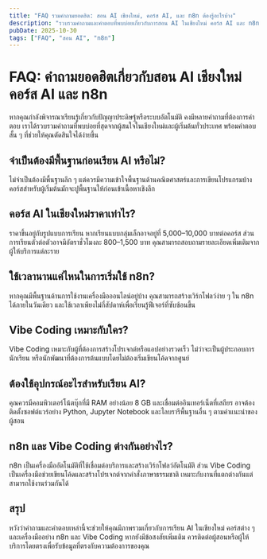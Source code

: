 ```yaml
---
title: "FAQ รวมคำถามยอดฮิต: สอน AI เชียงใหม่, คอร์ส AI, และ n8n ต้องรู้อะไรบ้าง"
description: "รวบรวมคำถามและคำตอบที่พบบ่อยเกี่ยวกับการสอน AI ในเชียงใหม่ คอร์ส AI และ n8n"
pubDate: 2025-10-30
tags: ["FAQ", "สอน AI", "n8n"]
---
```


# FAQ: คำถามยอดฮิตเกี่ยวกับสอน AI เชียงใหม่ คอร์ส AI และ n8n

หากคุณกำลังพิจารณาเรียนรู้เกี่ยวกับปัญญาประดิษฐ์หรือระบบอัตโนมัติ คงมีหลายคำถามที่ต้องการคำตอบ เราได้รวบรวมคำถามที่พบบ่อยที่สุดจากผู้สนใจในเชียงใหม่และผู้เริ่มต้นทั่วประเทศ พร้อมคำตอบสั้น ๆ ที่ช่วยให้คุณตัดสินใจได้ง่ายขึ้น

## จำเป็นต้องมีพื้นฐานก่อนเรียน AI หรือไม่?

ไม่จำเป็นต้องมีพื้นฐานลึก ๆ แต่ควรมีความเข้าใจพื้นฐานด้านคณิตศาสตร์และการเขียนโปรแกรมบ้าง คอร์สสำหรับผู้เริ่มต้นมักจะปูพื้นฐานให้ก่อนเข้าเนื้อหาเชิงลึก

## คอร์ส AI ในเชียงใหม่ราคาเท่าไร?

ราคาขึ้นอยู่กับรูปแบบการเรียน หากเรียนแบบกลุ่มเล็กอาจอยู่ที่ 5,000–10,000 บาทต่อคอร์ส ส่วนการเรียนตัวต่อตัวอาจมีอัตราชั่วโมงละ 800–1,500 บาท คุณสามารถสอบถามรายละเอียดเพิ่มเติมจากผู้ให้บริการแต่ละราย

## ใช้เวลานานแค่ไหนในการเริ่มใช้ n8n?

หากคุณมีพื้นฐานด้านการใช้งานเครื่องมือออนไลน์อยู่บ้าง คุณสามารถสร้างเวิร์กโฟลว์ง่าย ๆ ใน n8n ได้ภายในวันเดียว และใช้เวลาเพียงไม่กี่สัปดาห์เพื่อเรียนรู้ฟีเจอร์ที่ซับซ้อนขึ้น

## Vibe Coding เหมาะกับใคร?

Vibe Coding เหมาะกับผู้ที่ต้องการสร้างโปรเจกต์หรือแอปอย่างรวดเร็ว ไม่ว่าจะเป็นผู้ประกอบการ นักเรียน หรือนักพัฒนาที่ต้องการต้นแบบโดยไม่ต้องเริ่มเขียนโค้ดจากศูนย์

## ต้องใช้อุปกรณ์อะไรสำหรับเรียน AI?

คุณควรมีคอมพิวเตอร์โน้ตบุ๊กที่มี RAM อย่างน้อย 8 GB และเชื่อมต่ออินเทอร์เน็ตที่เสถียร อาจต้องติดตั้งซอฟต์แวร์อย่าง Python, Jupyter Notebook และไลบรารีพื้นฐานอื่น ๆ ตามคำแนะนำของผู้สอน

## n8n และ Vibe Coding ต่างกันอย่างไร?

n8n เป็นเครื่องมืออัตโนมัติที่ใช้เชื่อมต่อบริการและสร้างเวิร์กโฟลว์อัตโนมัติ ส่วน Vibe Coding เป็นเครื่องมือช่วยเขียนโค้ดและสร้างโปรเจกต์จากคำสั่งภาษาธรรมชาติ เหมาะกับงานที่แตกต่างกันแต่สามารถใช้งานร่วมกันได้

## สรุป

หวังว่าคำถามและคำตอบเหล่านี้จะช่วยให้คุณมีภาพรวมเกี่ยวกับการเรียน AI ในเชียงใหม่ คอร์สต่าง ๆ และเครื่องมืออย่าง n8n และ Vibe Coding หากยังมีข้อสงสัยเพิ่มเติม ควรติดต่อผู้สอนหรือผู้ให้บริการโดยตรงเพื่อรับข้อมูลที่ตรงกับความต้องการของคุณ
